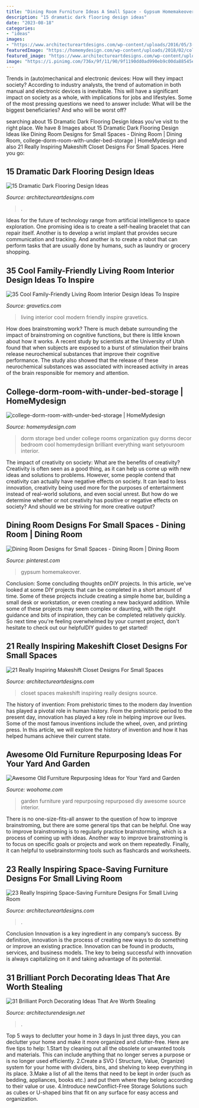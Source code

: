 ```yaml
---
title: "Dining Room Furniture Ideas A Small Space - Gypsum Homemakeover"
description: "15 dramatic dark flooring design ideas"
date: "2023-08-18"
categories:
- "ideas"
images:
- "https://www.architectureartdesigns.com/wp-content/uploads/2016/05/3-34.jpg"
featuredImage: "https://homemydesign.com/wp-content/uploads/2018/02/college-dorm-room-with-under-bed-storage.jpg"
featured_image: "https://www.architectureartdesigns.com/wp-content/uploads/2016/05/3-34.jpg"
image: "https://i.pinimg.com/736x/9f/11/90/9f1190dd0ad990eb9c00da88545edef5.jpg"
---
```



Trends in (auto)mechanical and electronic devices: How will they impact society?
According to industry analysts, the trend of automation in both manual and electronic devices is inevitable. This will have a significant impact on society as a whole, with implications for jobs and lifestyles. Some of the most pressing questions we need to answer include: What will be the biggest beneficiaries? And who will be worst off?

	

		
searching about 15 Dramatic Dark Flooring Design Ideas you've visit to the right place. We have 8 Images about 15 Dramatic Dark Flooring Design Ideas like Dining Room Designs for Small Spaces - Dining Room | Dining Room, college-dorm-room-with-under-bed-storage | HomeMydesign and also 21 Really Inspiring Makeshift Closet Designs For Small Spaces. Here you go:
		
    
## 15 Dramatic Dark Flooring Design Ideas

<img loading=lazy src="https://www.architectureartdesigns.com/wp-content/uploads/2015/03/141-1024x682.jpg" onerror="this.onerror=null;this.src='https://tse1.mm.bing.net/th?id=OIP.utPgSFx_97c3IAFpYt37SgHaE7&amp;pid=15.1';" alt="15 Dramatic Dark Flooring Design Ideas">

_Source: architectureartdesigns.com_

>. 

	

Ideas for the future of technology range from artificial intelligence to space exploration. One promising idea is to create a self-healing bracelet that can repair itself. Another is to develop a wrist implant that provides secure communication and tracking. And another is to create a robot that can perform tasks that are usually done by humans, such as laundry or grocery shopping.

    
## 35 Cool Family-Friendly Living Room Interior Design Ideas To Inspire

<img loading=lazy src="http://www.gravetics.com/wp-content/uploads/2016/11/Modern-living-room-ideas.jpg" onerror="this.onerror=null;this.src='https://tse4.mm.bing.net/th?id=OIP.1guBzI1aHKvMxA0QCH5GzQHaLE&amp;pid=15.1';" alt="35 Cool Family-Friendly Living Room Interior Design Ideas To Inspire">

_Source: gravetics.com_

>living interior cool modern friendly inspire gravetics. 

	

How does brainstroming work?
There is much debate surrounding the impact of brainstroming on cognitive functions, but there is little known about how it works. A recent study by scientists at the University of Utah found that when subjects are exposed to a burst of stimulation their brains release neurochemical substances that improve their cognitive performance. The study also showed that the release of these neurochemical substances was associated with increased activity in areas of the brain responsible for memory and attention.

    
## College-dorm-room-with-under-bed-storage | HomeMydesign

<img loading=lazy src="https://homemydesign.com/wp-content/uploads/2018/02/college-dorm-room-with-under-bed-storage.jpg" onerror="this.onerror=null;this.src='https://tse1.mm.bing.net/th?id=OIP.RPDwmt3RNCHjCWy9tMs_JQHaL7&amp;pid=15.1';" alt="college-dorm-room-with-under-bed-storage | HomeMydesign">

_Source: homemydesign.com_

>dorm storage bed under college rooms organization guy dorms decor bedroom cool homemydesign brilliant everything want setyouroom interior. 

	

The impact of creativity on society: What are the benefits of creativity?
Creativity is often seen as a good thing, as it can help us come up with new ideas and solutions to problems. However, some people contend that creativity can actually have negative effects on society. It can lead to less innovation, creativity being used more for the purposes of entertainment instead of real-world solutions, and even social unrest. But how do we determine whether or not creativity has positive or negative effects on society? And should we be striving for more creative output?

    
## Dining Room Designs For Small Spaces - Dining Room | Dining Room

<img loading=lazy src="https://i.pinimg.com/736x/9f/11/90/9f1190dd0ad990eb9c00da88545edef5.jpg" onerror="this.onerror=null;this.src='https://tse1.mm.bing.net/th?id=OIP.btymVexcPqgMGAHocb13hAHaKM&amp;pid=15.1';" alt="Dining Room Designs for Small Spaces - Dining Room | Dining Room">

_Source: pinterest.com_

>gypsum homemakeover. 

	

Conclusion: Some concluding thoughts onDIY projects.
In this article, we've looked at some DIY projects that can be completed in a short amount of time. Some of these projects include creating a simple home bar, building a small desk or workstation, or even creating a new backyard addition. While some of these projects may seem complex or daunting, with the right guidance and bits of inspiration, they can be completed relatively quickly. So next time you're feeling overwhelmed by your current project, don't hesitate to check out our helpfulDIY guides to get started!

    
## 21 Really Inspiring Makeshift Closet Designs For Small Spaces

<img loading=lazy src="https://www.architectureartdesigns.com/wp-content/uploads/2016/05/3-34.jpg" onerror="this.onerror=null;this.src='https://tse3.mm.bing.net/th?id=OIP.xoGDyX-zKtQJX8swIz77oAHaLJ&amp;pid=15.1';" alt="21 Really Inspiring Makeshift Closet Designs For Small Spaces">

_Source: architectureartdesigns.com_

>closet spaces makeshift inspiring really designs source. 

	

The history of invention: From prehistoric times to the modern day
Invention has played a pivotal role in human history. From the prehistoric period to the present day, innovation has played a key role in helping improve our lives. Some of the most famous inventions include the wheel, oven, and printing press. In this article, we will explore the history of invention and how it has helped humans achieve their current state.

    
## Awesome Old Furniture Repurposing Ideas For Your Yard And Garden

<img loading=lazy src="https://www.woohome.com/wp-content/uploads/2016/02/repurposed-furniture-garden-yard-11.jpg" onerror="this.onerror=null;this.src='https://tse3.mm.bing.net/th?id=OIP.YZrXMtmdME8Tlte4CfZuogHaLH&amp;pid=15.1';" alt="Awesome Old Furniture Repurposing Ideas for Your Yard and Garden">

_Source: woohome.com_

>garden furniture yard repurposing repurposed diy awesome source interior. 

	

There is no one-size-fits-all answer to the question of how to improve brainstroming, but there are some general tips that can be helpful. One way to improve brainstroming is to regularly practice brainstorming, which is a process of coming up with ideas. Another way to improve brainstroming is to focus on specific goals or projects and work on them repeatedly. Finally, it can helpful to usebrainstorming tools such as flashcards and worksheets.

    
## 23 Really Inspiring Space-Saving Furniture Designs For Small Living Room

<img loading=lazy src="https://www.architectureartdesigns.com/wp-content/uploads/2017/02/13-12.jpg" onerror="this.onerror=null;this.src='https://tse3.mm.bing.net/th?id=OIP.e6MVQ1eO7NvFoLfoOgWTFQHaFj&amp;pid=15.1';" alt="23 Really Inspiring Space-Saving Furniture Designs For Small Living Room">

_Source: architectureartdesigns.com_

>. 

	

Conclusion
Innovation is a key ingredient in any company’s success. By definition, innovation is the process of creating new ways to do something or improve an existing practice. Innovation can be found in products, services, and business models. The key to being successful with innovation is always capitalizing on it and taking advantage of its potential.

    
## 31 Brilliant Porch Decorating Ideas That Are Worth Stealing

<img loading=lazy src="https://cdn.architecturendesign.net/wp-content/uploads/2015/07/AD-Small-Porch-Ideas-26.jpg" onerror="this.onerror=null;this.src='https://tse1.mm.bing.net/th?id=OIP.gQcHXMzFM1Es1dThN5g-VgHaJ4&amp;pid=15.1';" alt="31 Brilliant Porch Decorating Ideas That Are Worth Stealing">

_Source: architecturendesign.net_

>. 

	

Top 5 ways to declutter your home in 3 days
In just three days, you can declutter your home and make it more organized and clutter-free. Here are five tips to help:
1.Start by cleaning out all the obsolete or unwanted tools and materials. This can include anything that no longer serves a purpose or is no longer used efficiently.
2.Create a SVO ( Structure, Value, Organize) system for your home with dividers, bins, and shelving to keep everything in its place.
3.Make a list of all the items that need to be kept in order (such as bedding, appliances, books etc.) and put them where they belong according to their value or use.
4.Introduce newConflict-Free Storage Solutions such as cubes or U-shaped bins that fit on any surface for easy access and organization.      
